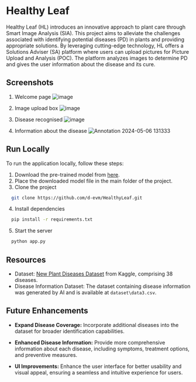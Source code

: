 

# Healthy Leaf

Healthy Leaf (HL) introduces an innovative approach to plant care through Smart Image Analysis (SIA). This project aims to alleviate the challenges associated with identifying potential diseases (PD) in plants and providing appropriate solutions. By leveraging cutting-edge technology, HL offers a Solutions Adviser (SA) platform where users can upload pictures for Picture Upload and Analysis (POC). The platform analyzes images to determine PD and gives the user information about the disease and its cure.

## Screenshots

1. Welcome page
![image](https://github.com/d-evm/HealthyLeaf/assets/109520844/178de530-7082-48e3-966b-d2b2950197fa)

2. Image upload box
![image](https://github.com/d-evm/HealthyLeaf/assets/109520844/49ccd60f-46ca-4673-8ac2-db9b10cbddd6)

3. Disease recognised
![image](https://github.com/d-evm/HealthyLeaf/assets/109520844/a87d5db1-8add-474f-b449-a98aae54e08d)

4. Information about the disease
![Annotation 2024-05-06 131333](https://github.com/d-evm/HealthyLeaf/assets/109520844/eda45056-1712-4446-85b7-f93e95ee9907)



## Run Locally

To run the application locally, follow these steps:

1.  Download the pre-trained model from [here](https://chatgpt.com/c/e7f214f4-88a2-4f47-a21e-9fa75af208f5).
2.  Place the downloaded model file in the main folder of the project.
3. Clone the project

```bash
  git clone https://github.com/d-evm/HealthyLeaf.git
```


4. Install dependencies

```bash
  pip install -r requirements.txt
```

5. Start the server

```bash
  python app.py
```


## Resources

-   Dataset: [New Plant Diseases Dataset](https://www.kaggle.com/datasets/vipoooool/new-plant-diseases-dataset) from Kaggle, comprising 38 diseases.
- Disease Information Dataset: The dataset containing disease information was generated by AI and is available at `dataset\data3.csv`.

## Future Enhancements
-   **Expand Disease Coverage:** Incorporate additional diseases into the dataset for broader identification capabilities.
    
-   **Enhanced Disease Information:** Provide more comprehensive information about each disease, including symptoms, treatment options, and preventive measures.
    
-   **UI Improvements:** Enhance the user interface for better usability and visual appeal, ensuring a seamless and intuitive experience for users.
